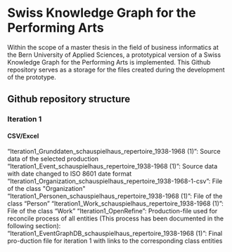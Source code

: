 # Swiss Knowledge Graph for the Performing Arts
Within the scope of a master thesis in the field of business informatics at the Bern University of Applied Sciences, a prototypical version of a Swiss Knowledge Graph for the Performing Arts is implemented.
This Github repository serves as a storage for the files created during the development of the prototype. 

## Github repository structure

### Iteration 1
#### CSV/Excel
“Iteration1_Grunddaten_schauspielhaus_repertoire_1938-1968 (1)”: Source data of the selected production
“Iteration1_Event_schauspielhaus_repertoire_1938-1968 (1)”: Source data with date changed to ISO 8601 date format
“Iteration1_Organization_schauspielhaus_repertoire_1938-1968-1-csv”: File of the class "Organization" 
“Iteration1_Personen_schauspielhaus_repertoire_1938-1968 (1)”: File of the class “Person” 
“Iteration1_Work_schauspielhaus_repertoire_1938-1968 (1)”: File of the class “Work” 
“Iteration1_OpenRefine”: Production-file used for reconcile process of all entities (This process has been documented in the following section): 
“Iteration1_EventGraphDB_schauspielhaus_repertoire_1938-1968 (1)”: Final pro-duction file for iteration 1 with links to the corresponding class entities 

